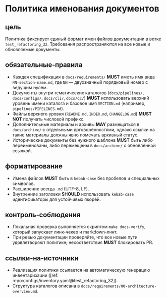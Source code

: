 # Политика именования документов

## цель

Политика фиксирует единый формат имен файлов документации в ветке `test_refactoring_32`. Требования распространяются на все новые и обновляемые документы.

## обязательные-правила

- Каждая спецификация в `docs/requirements/` **MUST** иметь имя вида `NN-section-name.md`, где `NN` — двухзначный порядковый номер с ведущим нулём.
- Документы внутри тематических каталогов (`docs/pipelines/`, `docs/configs/`, `docs/cli/`, `docs/qc/`) **MUST** использовать верхний уровень имени каталога и базовое имя `SECTION.md` (например, `pipelines/PIPELINES.md`).
- Файлы верхнего уровня (`README.md`, `INDEX.md`, `CHANGELOG.md`) **MUST NOT** получать числовой префикс.
- Дополнительные материалы и архивы **MAY** размещаться в `docs/archive/` с отдельными договорённостями, однако ссылки на такие материалы должны явно помечать архивный статус.
- Исторические документы без нужного шаблона **MUST** быть либо переименованы, либо перемещены в `docs/archive/` с обновлённой ссылкой.

## форматирование

- Имена файлов **MUST** быть в `kebab-case` без пробелов и специальных символов.
- Расширение всегда `.md` (UTF-8, LF).
- Внутренние заголовки **SHOULD** использовать `kebab-case` идентификаторы для устойчивых якорей.

## контроль-соблюдения

- Локальная проверка выполняется скриптом `make docs-verify`, который запускает линк-чекер и markdown-линт.
- При ревью документации проверяйте, что все новые пути удовлетворяют политике; несоответствия **MUST** блокировать PR.

## ссылки-на-источники

- Реализация политики ссылается на автоматическую генерацию инвентаризации ([ref: repo:configs/inventory.yaml@test_refactoring_32]).
- Структура каталогов описана в `docs/requirements/00-architecture-overview.md`.


